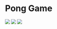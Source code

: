 # Pong Game

<img src="https://github.com/user-attachments/assets/6ca22f91-e6ed-467f-a0d5-d99535ccba2a">
<img src="https://github.com/user-attachments/assets/9fdd12f3-54bf-4335-9530-d4e8ce78807b">
<img src="https://github.com/user-attachments/assets/10ea4c21-db82-4e18-a4c2-aad0ba842499">

